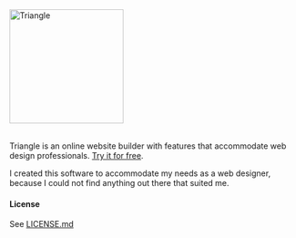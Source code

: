 <img src="https://trianglecms.com/images/triangle-logo-text.svg" alt="Triangle" width="200"/>
<br>
<br>

Triangle is an online website builder with features that accommodate web design professionals. [Try it for free](https://trianglecms.com/).

I created this software to accommodate my needs as a web designer, because I could not find anything out there that suited me.

#### License
See [LICENSE.md](https://github.com/raineconor/triangle/blob/master/LICENSE)
